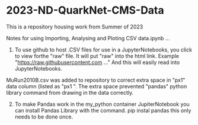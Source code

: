 # 2023-ND-QuarkNet-CMS-Data
This is a repository housing work from Summer of 2023

Notes for using Importing, Analysing and Ploting CSV data.ipynb ...

1.  To use github to host .CSV files for use in a JupyterNotebooks, you click to view forthe "raw" file.  It will put "raw" into the html link.  Example "https://raw.githubusercontent.com ..." And this will easily read into JupyterNotebooks.

MuRun2010B.csv was added to repository to correct extra space in "px1" data column (listed as "px1 ".  The extra space prevented "pandas" python library command from drawing in the data correctly.

2.  To make Pandas work in the my_python container JupiterNotebook you can install Pandas Library with the command.  pip instal pandas
this only needs to be done once.
